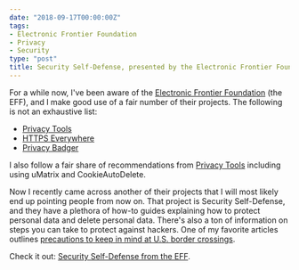 ```yaml
---
date: "2018-09-17T00:00:00Z"
tags:
- Electronic Frontier Foundation
- Privacy
- Security
type: "post"
title: Security Self-Defense, presented by the Electronic Frontier Foundation
---
```


For a while now, I've been aware of the [Electronic Frontier Foundation][eff]
(the EFF), and I make good use of a fair number of their projects. The
following is not an exhaustive list:

- [Privacy Tools][privacy-tools]
- [HTTPS Everywhere][https-everywhere]
- [Privacy Badger][privacy-badger]

I also follow a fair share of recommendations from [Privacy Tools][privacy-tools]
including using uMatrix and CookieAutoDelete.

Now I recently came across another of their projects that I will most
likely end up pointing people from now on. That project is Security
Self-Defense, and they have a plethora of how-to guides explaining how
to protect personal data and delete personal data. There's also a ton of
information on steps you can take to protect against hackers. One of my
favorite articles outlines [precautions to keep in mind at U.S. border
crossings](https://ssd.eff.org/en/module/things-consider-when-crossing-us-border).

Check it out: [Security Self-Defense from the EFF](https://ssd.eff.org).

[eff]: https://www.eff.org/
[privacy-tools]: https://www.privacytools.io/
[https-everywhere]: https://www.eff.org/https-everywhere
[privacy-badger]: https://www.eff.org/privacybadger
